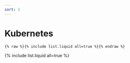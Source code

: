 ```yaml
---
sort: 1
---
```


# Kubernetes

```
{% raw %}{% include list.liquid all=true %}{% endraw %}
```

{% include list.liquid all=true %}
